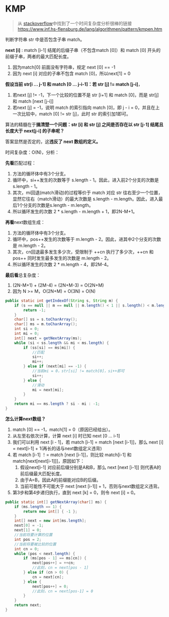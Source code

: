 # KMP

> 从 [stackoverflow](https://stackoverflow.com/questions/9182651/whats-the-worst-case-complexity-for-kmp-when-the-goal-is-to-find-all-occurrence?r=SearchResults)中找到了一个时间复杂度分析很棒的链接 https://www.inf.hs-flensburg.de/lang/algorithmen/pattern/kmpen.htm 

判断字符串 str 中是否包含子串 match。 

**next [i]** : match [i-1] 结尾的后缀子串（不包含match [0]）和 match [0] 开头的前缀子串，两者的最大匹配长度。

1. 因为match[0] 前面没有字符串，规定 next [0] == -1
2. 因为 next [i] 对应的子串不包含 match [0]，所以next[1] = 0

**假设当前 str[i ... j-1] 和 match [0 ... j-i-1]：若 str [j] != match [j-i]**，

1. 若next [j] != -1，下一个比较的位置不是 str [i+1] 和 match [0]，而是 str[j] 和 match [next [j-i]]
2. 若next [j] = -1，说明 match 的索引指向 match [0]，即 j - i = 0，并且在上一次比较中，match [0] != str [j]，此时 str 的索引加1即可。

算法的精髓在于**搞清楚一个问题：str [i] 和 str [j] 之间是否存在以 str [j-1] 结尾且长度大于 next[j-i] 的子串呢？**

答案显然是否定的，这**违反了 next 数组的定义。**

时间复杂度：O(N)，分析：

**先看**匹配过程：

1. 方法的循环体中有3个分支。
2. 循环中，si++发生的次数等于 s.length - 1。因此，进入前2个分支的次数是 s.length - 1。
3. 其次，mi回退(match滑动)的过程等价于 match 对应 str 往右至少一个位置，显然它往右（match滑动）的最大次数是 s.length - m.length。因此，进入最后1个分支的次数是s.length - m.length。
4. 所以循环发生的次数 2 * s.length - m.length + 1，即2N-M+1。

**再看**next数组生成：

1. 方法的循环体中有3个分支。
2. 循环中，pos++发生的次数等于 m.length - 2。因此，进其中2个分支的次数是 m.length - 2。
3. 其次，cn回退最多发生多少次，受限制于 ++cn 执行了多少次，++cn 和 pos++ 同时发生最多发生的次数是 m.length - 2。
4. 所以循环发生的次数 2 * m.length - 4，即2M-4。

**最后看**总复杂度：

1. (2N-M+1) + (2M-4) = (2N+M-3) = O(2N+M)
2. 因为 N >= M，O(2N+M) = O(3N) = O(N)

```java
public static int getIndexOf(String s, String m) {
    if (s == null || m == null || m.length() < 1 || s.length() < m.length()) {
        return -1;
    }
    char[] ss = s.toCharArray();
    char[] ms = m.toCharArray();
    int si = 0;
    int mi = 0;
    int[] next = getNextArray(ms);
    while (si < ss.length && mi < ms.length) {
        if (ss[si] == ms[mi]) {
            //匹配
            si++;
            mi++; 
        } else if (next[mi] == -1) {
            //当前mi = 0，str[si] != match[0]，si++即可
            si++;
        } else {
            //滑动
            mi = next[mi];
        }
    }
    return mi == ms.length ? si - mi : -1;
}
```

**怎么计算next数组？**

1. match [0] == -1，match[1] = 0（原因已经给出）。
2. 从左至右依次计算，计算 next [i] 时已知 next [0 ... i-1]
3. 我们可以利用 next [i - 1]，若 match [i-1] = match [next [i-1]]，那么 next [i] = next[i-1] + 1(再长的话与next数组定义违背)
4. 若 match [i-1] ！= match [next [i-1]]，则比较 match[i-1] 和 match[next[next[i-1]]]，原因如下：
   1. 假设next[i-1] 对应前后缀分别是A和B，那么 next [next [i-1]] 则代表A的前后缀最大匹配长度。
   2. 由于A=B，因此A的前缀能对应B的后缀。
   3. 当前可能性不可能大于 next [next [i-1]] + 1，否则与next数组定义违背。
5. 第3步和第4步递归执行，直到 next [k] = 0，则令 next [i] = 0。

```java
public static int[] getNextArray(char[] ms) {
    if (ms.length == 1) {
        return new int[] { -1 };
    }
    int[] next = new int[ms.length];
    next[0] = -1;
    next[1] = 0;
    //当前将要计算的位置
    int pos = 2;
    //当前将要被比较的位置
    int cn = 0;
    while (pos < next.length) { 
        if (ms[pos - 1] == ms[cn]) {
            next[pos++] = ++cn;
            //此刻，cn = next[pos - 1]
        } else if (cn > 0) { 
            cn = next[cn];
        } else {
            next[pos++] = 0;
            //此刻，cn = next[pos-1] = 0
        }
    }
    return next;
}
```

